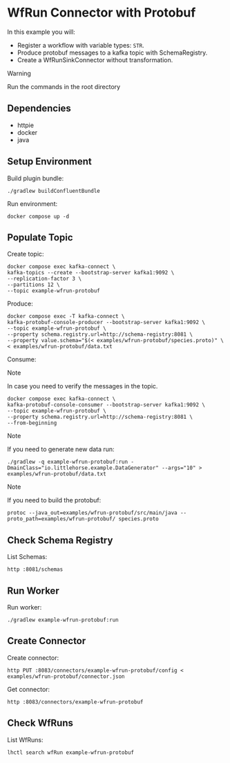 # WfRun Connector with Protobuf

In this example you will:

- Register a workflow with variable types: `STR`.
- Produce protobuf messages to a kafka topic with SchemaRegistry.
- Create a WfRunSinkConnector without transformation.

> [!WARNING]
> Run the commands in the root directory

## Dependencies

- httpie
- docker
- java

## Setup Environment

Build plugin bundle:

```shell
./gradlew buildConfluentBundle
```

Run environment:

```shell
docker compose up -d
```

## Populate Topic

Create topic:

```shell
docker compose exec kafka-connect \
kafka-topics --create --bootstrap-server kafka1:9092 \
--replication-factor 3 \
--partitions 12 \
--topic example-wfrun-protobuf
```

Produce:

```shell
docker compose exec -T kafka-connect \
kafka-protobuf-console-producer --bootstrap-server kafka1:9092 \
--topic example-wfrun-protobuf \
--property schema.registry.url=http://schema-registry:8081 \
--property value.schema="$(< examples/wfrun-protobuf/species.proto)" \
< examples/wfrun-protobuf/data.txt
```

Consume:

> [!NOTE]
> In case you need to verify the messages in the topic.

```shell
docker compose exec kafka-connect \
kafka-protobuf-console-consumer --bootstrap-server kafka1:9092 \
--topic example-wfrun-protobuf \
--property schema.registry.url=http://schema-registry:8081 \
--from-beginning
```

> [!NOTE]
> If you need to generate new data run:

```shell
./gradlew -q example-wfrun-protobuf:run -DmainClass="io.littlehorse.example.DataGenerator" --args="10" > examples/wfrun-protobuf/data.txt
```

> [!NOTE]
> If you need to build the protobuf:

```shell
protoc --java_out=examples/wfrun-protobuf/src/main/java --proto_path=examples/wfrun-protobuf/ species.proto
```

## Check Schema Registry

List Schemas:

```shell
http :8081/schemas
```

## Run Worker

Run worker:

```shell
./gradlew example-wfrun-protobuf:run
```

## Create Connector

Create connector:

```shell
http PUT :8083/connectors/example-wfrun-protobuf/config < examples/wfrun-protobuf/connector.json
```

Get connector:

```shell
http :8083/connectors/example-wfrun-protobuf
```

## Check WfRuns

List WfRuns:

```shell
lhctl search wfRun example-wfrun-protobuf
```
